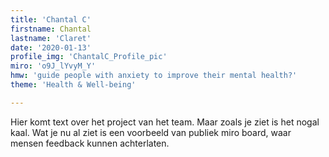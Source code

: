 ```yaml
---
title: 'Chantal C'
firstname: Chantal
lastname: 'Claret'
date: '2020-01-13'
profile_img: 'ChantalC_Profile_pic'
miro: 'o9J_lYvyM_Y'
hmw: 'guide people with anxiety to improve their mental health?'
theme: 'Health & Well-being'

---
```


Hier komt text over het project van het team. Maar zoals je ziet is het nogal kaal. Wat je nu al ziet is een voorbeeld van publiek miro board, waar mensen feedback kunnen achterlaten.


